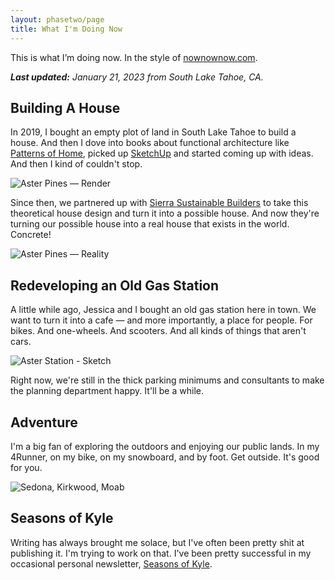 ```yaml
---
layout: phasetwo/page
title: What I'm Doing Now
---
```


This is what I’m doing now. In the style of [nownownow.com](https://nownownow.com/about).

***Last updated:** January 21, 2023 from South Lake Tahoe, CA.*

## Building A House

In 2019, I bought an empty plot of land in South Lake Tahoe to build a house. And then I dove into books about functional architecture like [Patterns of Home](https://www.amazon.com/Patterns-Home-Essentials-Enduring-Design/dp/156158696X), picked up [SketchUp](https://sketchup.com/) and started coming up with ideas. And then I kind of couldn't stop.

![Aster Pines — Render](https://assets.warpspire.com/images/now/asterpines-render.jpg) 

Since then, we partnered up with [Sierra Sustainable Builders](https://www.sierrasustainable.com/) to take this theoretical house design and turn it into a possible house. And now they're turning our possible house into a real house that exists in the world. Concrete!

![Aster Pines — Reality](https://assets.warpspire.com/images/now/asterpines-exterior.jpg)

## Redeveloping an Old Gas Station

A little while ago, Jessica and I bought an old gas station here in town. We want to turn it into a cafe — and more importantly, a place for people. For bikes. And one-wheels. And scooters. And all kinds of things that aren't cars.

![Aster Station - Sketch](https://assets.warpspire.com/images/asterstation/elevation-sketch.jpg)

Right now, we're still in the thick parking minimums and consultants to make the planning department happy. It'll be a while.

## Adventure

I'm a big fan of exploring the outdoors and enjoying our public lands. In my 4Runner, on my bike, on my snowboard, and by foot. Get outside. It's good for you.

![Sedona, Kirkwood, Moab](https://assets.warpspire.com/images/now/adventure.jpg)


## Seasons of Kyle

Writing has always brought me solace, but I've often been pretty shit at publishing it. I'm trying to work on that. I've been pretty successful in my occasional personal newsletter, [Seasons of Kyle](https://buttondown.email/kneath).
